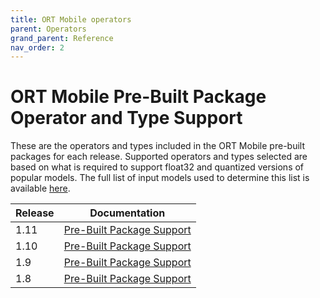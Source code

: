 ```yaml
---
title: ORT Mobile operators
parent: Operators
grand_parent: Reference
nav_order: 2
---
```

# ORT Mobile Pre-Built Package Operator and Type Support

These are the operators and types included in the ORT Mobile pre-built packages for each release. Supported operators and types selected are based on what is required to support float32 and quantized versions of popular models. The full list of input models used to determine this list is available [here](https://github.com/microsoft/onnxruntime/blob/master/tools/ci_build/github/android/mobile_package.required_operators.readme.txt).

| Release | Documentation |
|---------|---------------|
| 1.11 | [Pre-Built Package Support](./mobile_package_op_type_support_1.11.md)|
| 1.10 | [Pre-Built Package Support](./mobile_package_op_type_support_1.10.md)|
| 1.9 | [Pre-Built Package Support](./mobile_package_op_type_support_1.9.md)|
| 1.8 | [Pre-Built Package Support](./mobile_package_op_type_support_1.8.md)|
